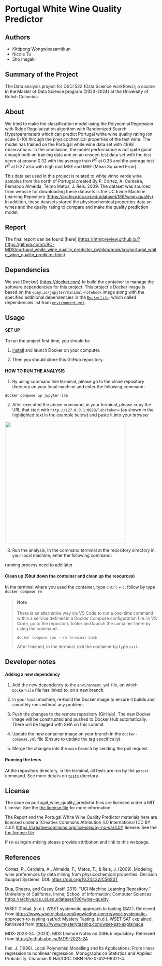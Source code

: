 # Portugal White Wine Quality Predictor


## Authors
- Kittipong Wongwipasamitkun
- Nicole Tu
- Sho Inagaki


## Summary of the Project
The Data analysis project for DSCI 522 (Data Science workflows); a course in the Master of Data Science program (2023-2024) at the University of British Columbia.


## About
We tried to make the classification model using the Polynomial Regression with Ridge Regularization algorithm with Randomized Search Hyperparameters which can predict Portugal white wine quality rating (on scale 0-10) through the physicochemical properties of the test wine. The model has trained on the Portugal white wine data set with 4898 observations. In the conclusion, the model performance is not quite good enough both on training data and on an unseen test data set with the test score at around 0.32 with the average train $R^2$ at 0.35 and the average test $R^2$ at 0.27 also with high root MSE and MSE (Mean Squared Error).

This data set used in this project is related to white vinho verde wine samples from the north of Portugal created By P. Cortez, A. Cerdeira, Fernando Almeida, Telmo Matos, J. Reis. 2009. The dataset was sourced from  website for downloading these datasets is the UC Irvine Machine Learning Repository (https://archive.ics.uci.edu/dataset/186/wine+quality). In addition, these datasets stored the physicochemical properties data on wines and the quality rating to compare and make the quality prediction model.


## Report
The final report can be found [here] (https://htmlpreview.github.io/?https://github.com/UBC-MDS/portugal_white_wine_quality_predictor_py/blob/main/src/portugal_white_wine_quality_predictor.html).


## Dependencies
We use [Docker] (https://docker.com) to build the container to manage the software dependencies for this project. This project's Docker image is based on the `quay.io/jupyter/minimal-notebook` image along with the specified additional dependencies in the [`Dockerfile`](Dockerfile), which called dependencies list from [`environment.yml`](environment.yml). 


## Usage

#### SET UP

To run the project first time, you should be  

1. [Install](https://www.docker.com/get-started/) and launch Docker on your computer.

2. Then you should clone this GitHub repository.


#### HOW TO RUN THE ANALYSIS

1. By using command line terminal, please go to the clone repository directory on your local machine and enter the following command:

``` 
docker compose up jupyter-lab
```

2. After executed the above command, in your terminal, please copy the URL that start with `http://127.0.0.1:8888/lab?token=` (as shown in the highlighted text in the example below) and paste it into your browser

<img src="img/jupyter-container-web-app-launch-url.png" width=400>

3. Run the analysis,
In the command terminal at the repository directory in your local machine, enter the following command:

>>>>>>>>>>>>>>>>>>>>>>>>>>>>>>>>>>>>>>>>>>>>>>>>>>>>>>>>>>>>>>>>

running process need to add later

>>>>>>>>>>>>>>>>>>>>>>>>>>>>>>>>>>>>>>>>>>>>>>>>>>>>>>>>>>>>>>>>

#### Clean up (Shut down the container and clean up the resources) 

In the terminal where you used the container, type `Cntrl` + `C`, follow by type `docker compose rm`

> #### Note
> There is an alternative way via VS Code to run a one-time command within a service defined in a Docker Compose configuration file. 
> In VS Code, go to the repository folder and launch the container there by using the command:
>
> ```
> docker compose run --rm terminal bash
>```
>
> After finished, in the terminal, exit the container by type `exit`.


## Developer notes

#### Adding a new dependency

1. Add the new dependency to the `environment.yml` file, on which `DockerFile` file has linked to, on a new branch.

2. In your local machine, re-build the Docker image to ensure it builds and smoothly runs without any problem.

3. Push the changes to the remote repository (GitHub). 
   The new Docker image will be constructed and pushed to Docker Hub automatically.
   There will be tagged with SHA on this commit.

4. Update the new container image on your branch in the `docker-compose.yml` file (Ensure to update the tag specifically).

5. Merge the changes into the `main` branch by sending the pull request. 

#### Running the tests

At the repository directory, in the terminal, all tests are run by the `pytest` command. 
See more details on [`tests`](tests) directory.


## License
The code on portugal_wine_quality_predictor files are licensed under a MIT License. See the [the license file](LICENSE.md) for more information.

The Report and the Portugal White Wine Quality Predictor materials here are licensed under a [Creative Commons Attribution 4.0 International (CC BY 4.0)] (https://creativecommons.org/licenses/by-nc-sa/4.0/) license. See the [the license file](LICENSE.md).

If re-using/re-mixing please provide attribution and link to this webpage.


## References
Cortez, P., Cerdeira, A., Almeida, F., Matos, T., & Reis, J. (2009). Modeling wine preferences by data mining from physicochemical properties. Decision Support Systems. DOI: https://doi.org/10.24432/C56S3T

Dua, Dheeru, and Casey Graff. 2019. “UCI Machine Learning Repository.” University of California, Irvine, School of Information; Computer Sciences. https://archive.ics.uci.edu/dataset/186/wine+quality.

WSET Global. (n.d.). WSET systematic approach to tasting (SAT). Retrieved from https://www.wsetglobal.com/knowledge-centre/wset-systematic-approach-to-tasting-sat/ed: Mystery Tasting. (n.d.). WSET SAT explained. Retrieved from https://www.mysterytasting.com/wset-sat-explainace.

MDS-2023-24. (2023). MDS Lecture Notes on GitHub repository. Retrieved from https://github.ubc.ca/MDS-2023-24.

Fan, J. (1996). Local Polynomial Modelling and Its Applications: From linear regression to nonlinear regression. Monographs on Statistics and Applied Probability. Chapman & Hall/CRC. ISBN 978-0-412-98321-4.

